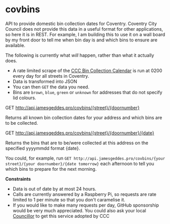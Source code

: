 # covbins
API to provide domestic bin collection dates for Coventry. Coventry City Council does not provide this data in a useful format for other applications, so here it is in REST. For example, I am building this to use it on a wall board by my front door to tell me when bin day is and which bins to ensure are available.

The following is currently what *will* happen, rather than what it actually does.

- A rate limited scrape of the [CCC Bin Collection Calendar](https://www.coventry.gov.uk/directory/82/bin_collection_calendar) is run at 0200 every day for all streets in Coventry.
- Data is transformed into JSON
- You can then `GET` the data you need.
- Bins are `brown`, `blue`, `green` or `unknown` for addresses that do not specify lid colours.

GET http://api.jamesgeddes.pro/covbins/{street}/{doornumber}

Returns all known bin collection dates for your address and which bins are to be collected.

GET http://api.jamesgeddes.pro/covbins/{street}/{doornumber}/{date}

Returns the bins that are to be/were collected at this address on the specified yyyymmdd format {date}.

You could, for example, run `GET http://api.jamesgeddes.pro/covbins/{your street}/{your doornumber}/{date tomorrow}` each afternoon to tell you which bins to prepare for the next morning.



**Constraints**

- Data is out of date by at most 24 hours.
- Calls are currently answered by a Raspberry Pi, so requests are rate limited to 1 per minute so that you don't caramelise it.
- If you would like to make many requests per day, GitHub sponsorship would be very much appreciated. You could also ask your local [Councillor](https://www.coventry.gov.uk/councillors/search) to get this service adopted by CCC